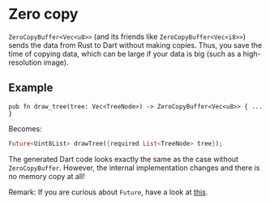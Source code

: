 # Zero copy

`ZeroCopyBuffer<Vec<u8>>` (and its friends like `ZeroCopyBuffer<Vec<i8>>`) sends the data from Rust to Dart without making copies. Thus, you save the time of copying data, which can be large if your data is big (such as a high-resolution image).

## Example

```rust,noplayground
pub fn draw_tree(tree: Vec<TreeNode>) -> ZeroCopyBuffer<Vec<u8>> { ... }
```

Becomes:

```Dart
Future<Uint8List> drawTree({required List<TreeNode> tree});
```

The generated Dart code looks exactly the same as the case without `ZeroCopyBuffer`. However, the internal implementation changes and there is no memory copy at all!

Remark: If you are curious about `Future`, have a look at [this](async_dart.md).